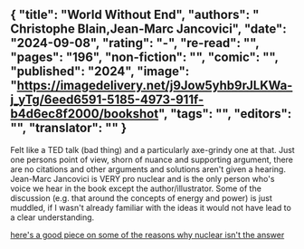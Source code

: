{
 "title": "World Without End",
 "authors": " Christophe Blain,Jean-Marc Jancovici",
 "date": "2024-09-08",
 "rating": "-",
 "re-read": "",
 "pages": "196",
 "non-fiction": "",
 "comic": "",
 "published": "2024",
 "image": "https://imagedelivery.net/j9Jow5yhb9rJLKWa-j_yTg/6eed6591-5185-4973-911f-b4d6ec8f2000/bookshot",
 "tags": "",
 "editors": "",
 "translator": ""
}
---
Felt like a TED talk (bad thing) and a particularly axe-grindy one at that. Just one persons point of view, shorn of nuance and supporting argument, there are no citations and other arguments and solutions aren't given a hearing. Jean-Marc Jancovici is VERY pro nuclear and is the only person who's voice we hear in the book except the author/illustrator. Some of the discussion (e.g. that around the concepts of energy and power) is just muddled, if I wasn't already familiar with the ideas it would not have lead to a clear understanding.

[here's a good piece on some of the reasons why nuclear isn't the answer](https://davidtoke.substack.com/p/why-small-modular-reactors-do-not)
